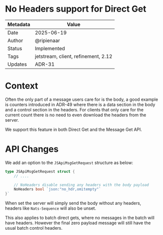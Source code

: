 # No Headers support for Direct Get

| Metadata | Value                               |
|----------|-------------------------------------|
| Date     | 2025-06-19                          |
| Author   | @ripienaar                          |
| Status   | Implemented                         |
| Tags     | jetstream, client, refinement, 2.12 |
| Updates  | ADR-31                              |

# Context

Often the only part of a message users care for is the body, a good example is counters introduced in ADR-49 where there is a data section in the body and a control section in the headers. For clients that only care for the current count there is no need to even download the headers from the server.

We support this feature in both Direct Get and the Message Get API.

# API Changes

We add an option to the `JSApiMsgGetRequest` structure as below:

```go
type JSApiMsgGetRequest struct {
	// ....

	// NoHeaders disable sending any headers with the body payload
	NoHeaders bool `json:"no_hdr,omitempty"`
}`
```

When set the server will simply send the body without any headers, headers like `Nats-Sequence` will also be unset.  

This also applies to batch direct gets, where no messages in the batch will have headers. However the final zero payload message will still have the usual batch control headers.